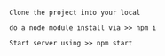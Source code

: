 ``Clone the project into your local``

``do a node module install via >> npm i`` 

``Start server using >> npm start``
